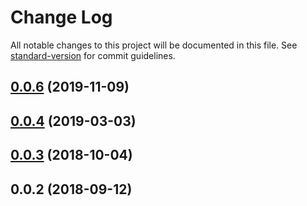 # Change Log

All notable changes to this project will be documented in this file. See [standard-version](https://github.com/conventional-changelog/standard-version) for commit guidelines.

<a name="0.0.6"></a>
## [0.0.6](https://github.com/TheSufferfest/node-fit/compare/v0.0.4...v0.0.6) (2019-11-09)



<a name="0.0.4"></a>
## [0.0.4](https://github.com/TheSufferfest/node-fit/compare/v0.0.3...v0.0.4) (2019-03-03)



<a name="0.0.3"></a>
## [0.0.3](https://github.com/TheSufferfest/node-fit/compare/v0.0.2...v0.0.3) (2018-10-04)



<a name="0.0.2"></a>
## 0.0.2 (2018-09-12)
